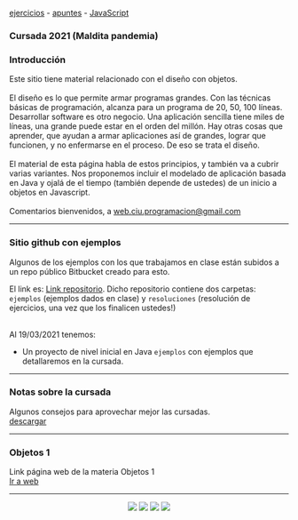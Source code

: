 [ejercicios](ejercicios.md)&nbsp;-&nbsp;[apuntes](apuntes.md)&nbsp;-&nbsp;[JavaScript](javascript/javascript-intro.md)

### Cursada 2021 (Maldita pandemia)

### Introducción
Este sitio tiene material relacionado con el diseño con objetos.
<br/>
<br/>
El diseño es lo que permite armar programas grandes.
Con las técnicas básicas de programación, alcanza para un programa de 20, 50, 100 líneas. 
Desarrollar software es otro negocio. Una aplicación sencilla tiene miles de líneas, una grande puede estar en el orden del millón.
Hay otras cosas que aprender, que ayudan a armar aplicaciones así de grandes, lograr que funcionen, y no enfermarse en el proceso. 
De eso se trata el diseño.
<br/>
<br/>
El material de esta página habla de estos principios, y también va a cubrir varias variantes.
Nos proponemos incluir el modelado de aplicación basada en Java y ojalá de el tiempo (también depende de ustedes) de un inicio a objetos en Javascript.
<br/>
<br/>
Comentarios bienvenidos, a web.ciu.programacion@gmail.com
<br/>

<hr/>

### Sitio github con ejemplos
Algunos de los ejemplos con los que trabajamos en clase están subidos a un repo público Bitbucket creado para esto.  

El link es: 
<a href="https://bitbucket.org/acelay/objetos-2-ejemplos-resoluciones/src/master/" target="_blank">Link repositorio</a>. Dicho repositorio contiene dos carpetas: ``ejemplos`` (ejemplos dados en clase) y ``resoluciones`` (resolución de ejercicios, una vez que los finalicen ustedes!) <br/> <br/>

Al 19/03/2021 tenemos:
  - Un proyecto de nivel inicial en Java ``ejemplos`` con ejemplos que detallaremos en la cursada. <br/>

<hr/>

### Notas sobre la cursada
Algunos consejos para aprovechar mejor las cursadas. <br/>
<a href="material/documentos/otros/Ideas-para-una-cursada-feliz.pdf" target="_blank">descargar</a>

<hr/>

### Objetos 1
Link página web de la materia Objetos 1<br/>
<a href="http://objetos1wollokunq.gitlab.io" target="_blank">Ir a web</a><br/>

<hr/>

<center><img src="imagenes/logo-java-1.png" />&nbsp;<img src="imagenes/logo-linux-1.png" />&nbsp;<img src="imagenes/logo-java-2.png" />&nbsp;<img src="imagenes/logo-lamadrid-1.png" /></center>
